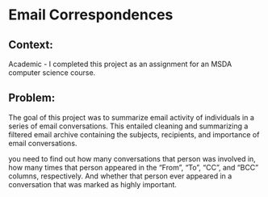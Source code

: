# Email Correspondences

## Context:
Academic - I completed this project as an assignment for an MSDA computer science course.

## Problem:
The goal of this project was to summarize email activity of individuals in a series of email conversations. This entailed cleaning and summarizing a filtered email archive containing the subjects, recipients, and importance of email conversations. 

you need to find out how many conversations that person was involved in, how many
times that person appeared in the “From”, “To”, “CC”, and “BCC” columns,
respectively. And whether that person ever appeared in a conversation that was
marked as highly important.
